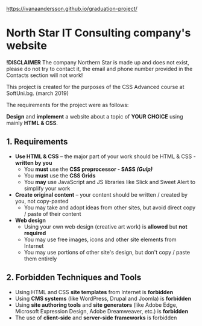 
https://ivanaandersson.github.io/graduation-project/

# North Star IT Consulting company's website

**!DISCLAIMER** 
The company Northern Star is made up and does not exist, please do not try to contact it, the email and phone number provided in the Contacts section will not work!

This project is created for the purposes of the CSS Advanced course at SoftUni.bg. (march 2019)

The requirements for the project were as follows:

**Design** and **implement** a website about a topic of **YOUR CHOICE** using mainly **HTML & CSS**.
## **1. Requirements**

* **Use HTML & CSS** – the major part of your work should be HTML & CSS - **written by you**	
	* You **must** use the **CSS preprocessor - SASS _(Gulp)_**
	* You **must** use the **CSS Grids**
	* You **may** use JavaScript and JS libraries like Slick and Sweet Alert to simplify your work
* **Create original content** – your content should be written / created by you, not copy-pasted
	* You may take and adopt ideas from other sites, but avoid direct copy / paste of their content
* **Web design**
	* Using your own web design (creative art work) is **allowed** but **not required**
	* You may use free images, icons and other site elements from Internet
	* You may use portions of other site's design, but don't copy / paste them entirely
  
 ## **2. Forbidden Techniques and Tools**
 
* Using HTML and CSS **site templates** from Internet is **forbidden**
* Using **CMS systems** (like WordPress, Drupal and Joomla) is **forbidden**
* Using **site authoring tools** and **site generators** (like Adobe Edge, Microsoft Expression Design, Adobe Dreamweaver, etc.) is **forbidden**
* The use of **client-side** and **server-side** **frameworks** is forbidden


